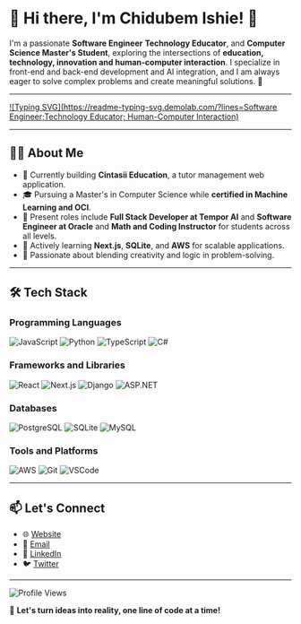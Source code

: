 # 💫 Hi there, I'm Chidubem Ishie! 👋  
 
I'm a passionate **Software Engineer** **Technology Educator**, and **Computer Science Master's Student**, exploring the intersections of **education, technology, innovation and human-computer interaction**. I specialize in front-end and back-end development and AI integration, and I am always eager to solve complex problems and create meaningful solutions. 🚀

---

[![Typing SVG](https://readme-typing-svg.demolab.com/?lines=Software Engineer;Technology Educator; Human-Computer Interaction)](https://git.io/typing-svg)

---

## 👨‍💻 **About Me**
- 🔭 Currently building **Cintasii Education**, a tutor management web application.
- 🎓 Pursuing a Master's in Computer Science while **certified in Machine Learning and OCI**.
- 💼 Present roles include **Full Stack Developer at Tempor AI** and **Software Engineer at Oracle** and **Math and Coding Instructor** for students across all levels.
- 🌱 Actively learning **Next.js**, **SQLite**, and **AWS** for scalable applications.
- 🎨 Passionate about blending creativity and logic in problem-solving.

---

## 🛠️ **Tech Stack**

### **Programming Languages**
![JavaScript](https://img.shields.io/badge/JavaScript-F7DF1E?style=for-the-badge&logo=javascript&logoColor=black)
![Python](https://img.shields.io/badge/Python-3776AB?style=for-the-badge&logo=python&logoColor=white)
![TypeScript](https://img.shields.io/badge/TypeScript-007ACC?style=for-the-badge&logo=typescript&logoColor=white)
![C#](https://img.shields.io/badge/C%23-239120?style=for-the-badge&logo=c-sharp&logoColor=white)

### **Frameworks and Libraries**
![React](https://img.shields.io/badge/React-20232A?style=for-the-badge&logo=react&logoColor=61DAFB)
![Next.js](https://img.shields.io/badge/Next.js-000000?style=for-the-badge&logo=next.js&logoColor=white)
![Django](https://img.shields.io/badge/Django-092E20?style=for-the-badge&logo=django&logoColor=green)
![ASP.NET](https://img.shields.io/badge/ASP.NET-512BD4?style=for-the-badge&logo=.net&logoColor=white)

### **Databases**
![PostgreSQL](https://img.shields.io/badge/PostgreSQL-316192?style=for-the-badge&logo=postgresql&logoColor=white)
![SQLite](https://img.shields.io/badge/SQLite-07405E?style=for-the-badge&logo=sqlite&logoColor=white)
![MySQL](https://img.shields.io/badge/MySQL-4479A1?style=for-the-badge&logo=mysql&logoColor=white)

### **Tools and Platforms**
![AWS](https://img.shields.io/badge/AWS-232F3E?style=for-the-badge&logo=amazon-aws&logoColor=white)
![Git](https://img.shields.io/badge/Git-F05032?style=for-the-badge&logo=git&logoColor=white)
![VSCode](https://img.shields.io/badge/VS_Code-007ACC?style=for-the-badge&logo=visual-studio-code&logoColor=white)

---

## 📫 **Let's Connect**
- 🌐 [Website](https://yourwebsite.com)
- 📧 [Email](mailto:chidubem.i.ishie@gmail.com)
- 💼 [LinkedIn](https://www.linkedin.com/in/chidubemishie/)
- 🐦 [Twitter](https://twitter.com/yourusername)

---

![Profile Views](https://komarev.com/ghpvc/?username=chidubemishie&color=blue)

🌟 **Let's turn ideas into reality, one line of code at a time!**

